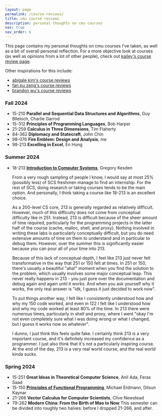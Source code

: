 ```yaml
---
layout: page
permalink: /course-reviews/
title: cmu course reviews
description: personal thoughts on cmu courses
nav: true
nav_order: 6
---
```


This page contains my personal thoughts on cmu courses I've taken, as well as a bit of overall personal reflection. For a more objective look at courses (as well as opinions from a lot of other people), check out [kailey's course review page](https://kaileyhh.github.io/course-reviews/).

Other inspirations for this include:
- [abigale kim's course reviews](https://abigalekim.github.io/courses/)
- [fan pu zeng's course reviews](https://fanpu.io/courses/)
- [brandon wu's course reviews](https://brandonspark.github.io/courses/)

### Fall 2024
- 15-210 **Parallel and Sequential Data Structures and Algorithms**, Guy Blleloch, Charlie Garrod
- 15-312 **Principles of Programming Languages**, Bob Harper
- 21-259 **Calculus in Three Dimensions**, Tim Flaherty
- 84-362 **Diplomacy and Statecraft**, John Chin
- 98-076 **Fire Emblem: Design and Analysis**, me
- 98-213 **Excelling in Excel**, En Hung

### Summer 2024
- 18-213 **[Introduction to Computer Systems](https://www.cs.cmu.edu/afs/cs/academic/class/18213-m24/www/)**, Gregory Kesden

  From a very rough sampling of people I know, I would say at most 25% \(possibly less\) of SCS freshmen manage to find an internship. For the rest of SCS, doing research or taking courses tends to be the main option. And personally, I think taking a course like 18-213 is an excellent choice. 

  As a 200-level CS core, 213 is generally regarded as relatively difficult. However, much of this difficulty does not come from conceptual difficulty like in 251. Instead, 213 is difficult because of the sheer amount of time required, particularly for the programming projects in the latter half of the course \(cache, malloc, shell, and proxy\). Nothing involved in writing these labs is particularly conceptually difficult, but you do need extensive amounts of time on them to understand and in particular to debug them. However, over the summer this is significantly easier because you can pour all of your time into 213.

  Because of this lack of conceptual depth, I feel like 213 just never felt transformative in the way that 251 or 150 felt at times. In 251 or 150, there's usually a beautiful "aha!" moment when you find the solution to the problem, which usually involves some major conceptual leap. This never really happens in 213 - you just pore over the documentation and debug again and again until it works. And when you ask yourself why it works, the only real answer is "idk, I guess it just decided to work now". 

  To put things another way, I felt like I consistently understood how and why my 150 code worked, and even in 122 I felt like I understood how and why my code worked at least 80% of the time. In 213 there were numerous times, particularly in shell and proxy, where I went "okay I'm not even completely sure what I was doing wrong or what I changed, but I guess it works now so whatever". 

  I dunno, I just think this feels quite fake. I certainly think 213 is a very important course, and it's definitely increased my confidence as a programmer. I just also think that it's not a particularly inspiring course. At the end of the day, 213 is a very real world course, and the real world kinda sucks.


### Spring 2024
- 15-251 **Great Ideas in Theoretical Computer Science**, Anil Ada, Feras Saad
- 15-150 **[Principles of Functional Programming](https://www.cs.cmu.edu/~15150/)**, Michael Erdmann, Dilsun Kaynar
- 21-266 **Vector Calculus for Computer Scientists**, Clive Newstead
- 79-262 **Modern China: From the Birth of Mao to Now**
This semester can be divided into roughly two halves: before I dropped 21-266, and after. 